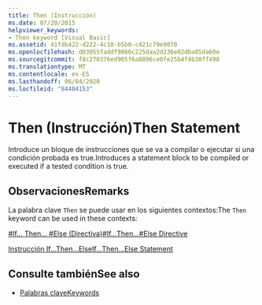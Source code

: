 ```yaml
---
title: Then (Instrucción)
ms.date: 07/20/2015
helpviewer_keywords:
- Then keyword [Visual Basic]
ms.assetid: 41fdb422-d222-4c10-b5b0-c421c79e9070
ms.openlocfilehash: d03055faddf9866c225daa2d236e02dba85da60e
ms.sourcegitcommit: f8c270376ed905f6a8896ce0fe25b4f4b38ff498
ms.translationtype: MT
ms.contentlocale: es-ES
ms.lasthandoff: 06/04/2020
ms.locfileid: "84404153"
---
```

# <a name="then-statement"></a><span data-ttu-id="c6a2f-102">Then (Instrucción)</span><span class="sxs-lookup"><span data-stu-id="c6a2f-102">Then Statement</span></span>
<span data-ttu-id="c6a2f-103">Introduce un bloque de instrucciones que se va a compilar o ejecutar si una condición probada es true.</span><span class="sxs-lookup"><span data-stu-id="c6a2f-103">Introduces a statement block to be compiled or executed if a tested condition is true.</span></span>  
  
## <a name="remarks"></a><span data-ttu-id="c6a2f-104">Observaciones</span><span class="sxs-lookup"><span data-stu-id="c6a2f-104">Remarks</span></span>  
 <span data-ttu-id="c6a2f-105">La palabra clave `Then` se puede usar en los siguientes contextos:</span><span class="sxs-lookup"><span data-stu-id="c6a2f-105">The `Then` keyword can be used in these contexts:</span></span>  
  
 [<span data-ttu-id="c6a2f-106">#If... Then... #Else (Directiva)</span><span class="sxs-lookup"><span data-stu-id="c6a2f-106">#If...Then...#Else Directive</span></span>](../directives/if-then-else-directives.md)  
  
 [<span data-ttu-id="c6a2f-107">Instrucción If...Then...Else</span><span class="sxs-lookup"><span data-stu-id="c6a2f-107">If...Then...Else Statement</span></span>](if-then-else-statement.md)  
  
## <a name="see-also"></a><span data-ttu-id="c6a2f-108">Consulte también</span><span class="sxs-lookup"><span data-stu-id="c6a2f-108">See also</span></span>

- [<span data-ttu-id="c6a2f-109">Palabras clave</span><span class="sxs-lookup"><span data-stu-id="c6a2f-109">Keywords</span></span>](../keywords/index.md)
